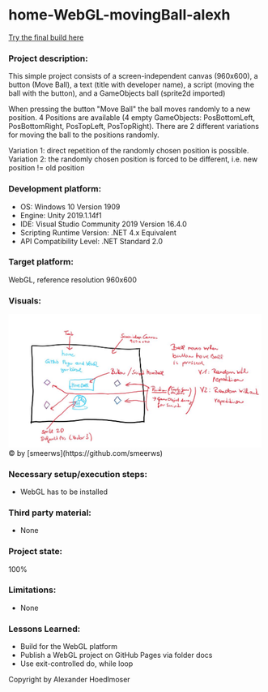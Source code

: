 # home-WebGL-movingBall-alexh
 
[Try the final build here](https://5ahmnm1920mtin-3h.github.io/home-WebGL-movingBall-alexh/)

### Project description: 
This simple project consists of a screen-independent canvas (960x600), a button (Move Ball), a text (title with developer name), a script (moving the ball with the button), and a GameObjects ball (sprite2d imported)

When pressing the button "Move Ball" the ball moves randomly to a new position. 4 Positions are available (4 empty GameObjects: PosBottomLeft, PosBottomRight, PosTopLeft, PosTopRight). There are 2 different variations for moving the ball to the positions randomly.

Variation 1: direct repetition of the randomly chosen position is possible.
Variation 2: the randomly chosen position is forced to be different, i.e. new position != old position

### Development platform: 
* OS: Windows 10 Version 1909
* Engine: Unity 2019.1.14f1
* IDE: Visual Studio Community 2019 Version 16.4.0
* Scripting Runtime Version: .NET 4.x Equivalent
* API Compatibility Level: .NET Standard 2.0

### Target platform: 
WebGL, reference resolution 960x600

### Visuals: 
<div>
<img src = "Screenshots/sketch-moving-ball.jpg" width = "500">
</div>
© by [smeerws](https://github.com/smeerws)

### Necessary setup/execution steps: 
* WebGL has to be installed

### Third party material: 
* None

### Project state: 
100%

### Limitations: 
* None

### Lessons Learned:
* Build for the WebGL platform
* Publish a WebGL project on GitHub Pages via folder docs
* Use exit-controlled do, while loop

Copyright by Alexander Hoedlmoser
